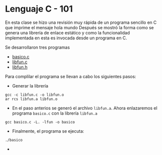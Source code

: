 # Lenguaje C - 101

En esta clase se hizo una revisión muy rápida de un programa sencillo en C que imprime el mensaje hola mundo
Después se mostró la forma como se genera una librería de enlace estático y como la funcionalidad implementada en esta es invocada desde un programa en C.

Se desarrollaron tres programas

<ul>
  <li> <a href="https://github.com/alejosatizabal/SistemasOperativos/blob/master/2019_05_24/basico.c">basico.c</a></li>
  <li> <a href="https://github.com/alejosatizabal/SistemasOperativos/blob/master/2019_05_24/libfun.c">libfun.c</a></li>
  <li> <a href="https://github.com/alejosatizabal/SistemasOperativos/blob/master/2019_05_24/libfun.h">libfun.h</a></li>
</ul>
Para complilar el programa se llevan a cabo los siguientes pasos:

<ul>
  <li>Generar la librería</li>
</ul>

<pre><code>gcc -c libfun.c -o libfun.o
ar rcs libfun.a libfun.o</code></pre>

<ul>
  <li>En el paso anterios se generó el archivo <code>libfun.a</code>. Ahora enlazaremos el programa <code>basico.c</code> con la librería <code>libfun.a</code></li>
</ul>

<pre><code>gcc basico.c -L. -lfun -o basico</code></pre>

<ul>
  <li>Finalmente, el programa se ejecuta:</li>
</ul>

<pre><code>./basico</code></pre>

-
